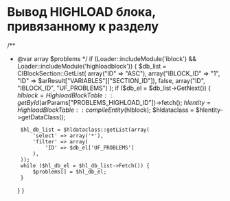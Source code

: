 # Вывод HIGHLOAD блока, привязанному к разделу 

/**
 * @var array $problems
 */
if (Loader::includeModule('iblock') && Loader::includeModule('highloadblock')) {
	$db_list = CIBlockSection::GetList(
		array("ID" => "ASC"),
		array("IBLOCK_ID" => "1", "ID" => $arResult["VARIABLES"]["SECTION_ID"]),
		false,
		array("ID", "IBLOCK_ID", "UF_PROBLEMS")
	);
	if ($db_el = $db_list->GetNext()) {
		$hlblock = HighloadBlockTable::getById($arParams["PROBLEMS_HIGHLOAD_ID"])->fetch();
		$hlentity = HighloadBlockTable::compileEntity($hlblock);
		$hldataclass = $hlentity->getDataClass();

		$hl_db_list = $hldataclass::getList(array(
			'select' => array('*'),
			'filter' => array(
				'ID' => $db_el['UF_PROBLEMS']
			),
		));
		while ($hl_db_el = $hl_db_list->Fetch()) {
			$problems[] = $hl_db_el;
		}
	}
}
